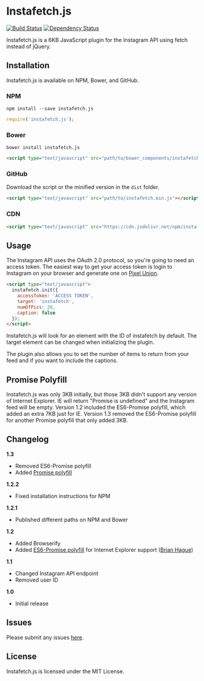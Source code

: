 # Instafetch.js
[![Build Status](https://travis-ci.org/thomasvaeth/instafetch.js.svg?branch=master)](https://travis-ci.org/thomasvaeth/instafetch.js)
[![Dependency Status](https://gemnasium.com/badges/github.com/thomasvaeth/instafetch.js.svg)](https://gemnasium.com/github.com/thomasvaeth/instafetch.js)

Instafetch.js is a 6KB JavaScript plugin for the Instagram API using fetch instead of jQuery.

## Installation
Instafetch.js is available on NPM, Bower, and GitHub. 

### NPM
```
npm install --save instafetch.js
```

```javascript
require('instafetch.js');
```

### Bower
```
bower install instafetch.js
```

```html
<script type="text/javascript" src="path/to/bower_components/instafetch.js/dist/instafetch.min.js"></script>
```

### GitHub
Download the script or the minified version in the ````dist```` folder.

```html
<script type="text/javascript" src="path/to/instafetch.min.js"></script>
```

### CDN

```html
<script type="text/javascript" src="https://cdn.jsdelivr.net/npm/instafetch.js@1"></script>
```

## Usage
The Instagram API uses the OAuth 2.0 protocol, so you're going to need an access token. The easiest way to get your access token is login to Instagram on your browser and generate one on [Pixel Union](http://instagram.pixelunion.net/).

```html
<script type="text/javascript">
  instafetch.init({
    accessToken: 'ACCESS TOKEN',
    target: 'instafetch',
    numOfPics: 20,
    caption: false
  });
</script>
```

Instafetch.js will look for an element with the ID of instafetch by default. The target element can be changed when initializing the plugin.

The plugin also allows you to set the number of items to return from your feed and if you want to include the captions.

## Promise Polyfill
Instafetch.js was only 3KB initially, but those 3KB didn't support any version of Internet Explorer. IE will return "Promise is undefined" and the Instagram feed will be empty. Version 1.2 included the ES6-Promise polyfill, which added an extra 7KB just for IE. Version 1.3 removed the ES6-Promise polyfill for another Promise polyfill that only added 3KB.

## Changelog
**1.3**
* Removed ES6-Promise polyfill
* Added [Promise polyfill](https://github.com/taylorhakes/promise-polyfill)

**1.2.2**
* Fixed installation instructions for NPM

**1.2.1**
* Published different paths on NPM and Bower

**1.2**
* Added Browserify
* Added [ES6-Promise polyfill](https://github.com/stefanpenner/es6-promise) for Internet Explorer support ([Brian Hague](https://github.com/bhague1281))

**1.1**
* Changed Instagram API endpoint
* Removed user ID

**1.0**
* Initial release

## Issues
Please submit any issues [here](https://github.com/thomasvaeth/instafetch.js/issues).

## License
Instafetch.js is licensed under the MIT License.
